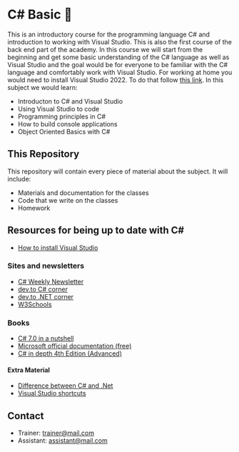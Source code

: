 # C# Basic 📘

This is an introductory course for the programming language C# and introduction to working with Visual Studio. This is also the first course of the back end part of the academy. In this course we will start from the beginning and get some basic understanding of the C# language as well as Visual Studio and the goal would be for everyone to be familiar with the C# language and comfortably work with Visual Studio. For working at home you would need to install Visual Studio 2022. To do that follow [this link](VisualStudio.md). In this subject we would learn:

* Introducton to C# and Visual Studio
* Using Visual Studio to code
* Programming principles in C#
* How to build console applications
* Object Oriented Basics with C#

## This Repository

This repository will contain every piece of material about the subject. It will include:

* Materials and documentation for the classes
* Code that we write on the classes
* Homework

## Resources for being up to date with C\#

* [How to install Visual Studio](../VisualStudio.md)

### Sites and newsletters

* [C# Weekly Newsletter](https://csharpdigest.net/)
* [dev.to C# corner](https://dev.to/t/csharp)
* [dev.to .NET corner](https://dev.to/t/dotnet)
* [W3Schools](https://www.w3schools.com/cs/cs_getstarted.asp)

### Books

* [C# 7.0 in a nutshell](https://www.bookdepository.com/C--7-0-in-a-Nutshell/9781491987650)
* [Microsoft official documentation (free)](https://docs.microsoft.com/en-us/dotnet/csharp/)
* [C# in depth 4th Edition (Advanced)](https://www.bookdepository.com/C-Depth-4E-Jon-Skeet/9781617294532)

#### Extra Material

* [Difference between C# and .Net](https://www.educba.com/c-sharp-vs-net)
* [Visual Studio shortcuts](https://myelearninghub.com/visual-studio-shortcuts)

## Contact

* Trainer: trainer@mail.com
* Assistant: assistant@mail.com
